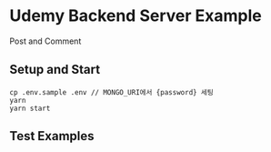 # Udemy Backend Server Example
Post and Comment


## Setup and Start
```
cp .env.sample .env // MONGO_URI에서 {password} 세팅
yarn
yarn start
```

## Test Examples